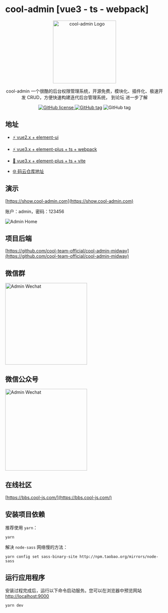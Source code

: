 # cool-admin [vue3 - ts - webpack]

<p align="center">
  <a href="https://show.cool-admin.com/" target="blank"><img src="https://admin.cool-js.com/logo.png" width="200" alt="cool-admin Logo" /></a>
</p>

<p align="center">cool-admin 一个很酷的后台权限管理系统，开源免费，模块化、插件化、极速开发 CRUD，方便快速构建迭代后台管理系统， 到论坛 进一步了解</p>

<p align="center">
    <a href="https://github.com/cool-team-official/cool-admin-vue/blob/master/LICENSE" target="_blank"><img src="https://img.shields.io/badge/license-MIT-green?style=flat-square" alt="GitHub license" />
    <a href=""><img src="https://img.shields.io/github/package-json/v/cool-team-official/cool-admin-vue?style=flat-square" alt="GitHub tag"></a>
    <img src="https://img.shields.io/github/last-commit/cool-team-official/cool-admin-vue?style=flat-square" alt="GitHub tag"></a>
</p>

## 地址

-   [⚡️ vue2.x + element-ui](https://github.com/cool-team-official/cool-admin-vue)

-   [⚡️ vue3.x + element-plus + ts + webpack](https://github.com/cool-team-official/cool-admin-vue/tree/vue3-ts-webpack)

-   [📌 vue3.x + element-plus + ts + vite](https://github.com/cool-team-official/cool-admin-vue/tree/vue3-ts-vite)

-   [🌐 码云仓库地址](https://gitee.com/cool-team-official/cool-admin-vue)

## 演示

[https://show.cool-admin.com](https://show.cool-admin.com)

账户：admin，密码：123456

<img src="https://cool-show.oss-cn-shanghai.aliyuncs.com/admin/home-mini.png" alt="Admin Home" ></a>

## 项目后端

[https://github.com/cool-team-official/cool-admin-midway](https://github.com/cool-team-official/cool-admin-midway)

## 微信群

<img width="260" src="https://cool-show.oss-cn-shanghai.aliyuncs.com/admin/wechat.jpeg" alt="Admin Wechat"></a>

## 微信公众号

<img width="260" src="https://cool-show.oss-cn-shanghai.aliyuncs.com/admin/mp.jpg" alt="Admin Wechat"></a>

## 在线社区

[https://bbs.cool-js.com/](https://bbs.cool-js.com/)

## 安装项目依赖

推荐使用 `yarn`：

```shell
yarn
```

解决 `node-sass` 网络慢的方法：

```shell
yarn config set sass-binary-site http://npm.taobao.org/mirrors/node-sass
```

## 运行应用程序

安装过程完成后，运行以下命令启动服务。您可以在浏览器中预览网站 [http://localhost:9000](http://localhost:9000)

```shell
yarn dev
```
